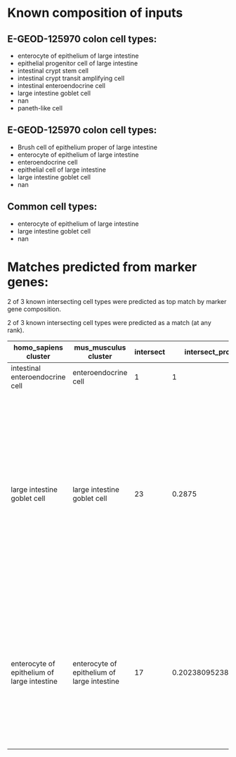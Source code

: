 # Known composition of inputs


## E-GEOD-125970 colon cell types:

 - enterocyte of epithelium of large intestine  
 - epithelial progenitor cell of large intestine  
 - intestinal crypt stem cell  
 - intestinal crypt transit amplifying cell  
 - intestinal enteroendocrine cell  
 - large intestine goblet cell  
 - nan  
 - paneth-like cell  


## E-GEOD-125970 colon cell types:

 - Brush cell of epithelium proper of large intestine  
 - enterocyte of epithelium of large intestine  
 - enteroendocrine cell  
 - epithelial cell of large intestine  
 - large intestine goblet cell  
 - nan  


## Common cell types:

 - enterocyte of epithelium of large intestine  
 - large intestine goblet cell  
 - nan  

# Matches predicted from marker genes:

2 of 3 known intersecting cell types were predicted as top match by marker gene composition.  

2 of 3 known intersecting cell types were predicted as a match (at any rank).  

| homo_sapiens cluster | mus_musculus cluster | intersect | intersect_prop | intersect_gene_ids | intersect_gene_symbols |  
| --- | --- | --- | --- | --- | --- |
| intestinal enteroendocrine cell | enteroendocrine cell | 1 | 1 | ENSMUSG00000039278 | Pcsk1n |  
| large intestine goblet cell | large intestine goblet cell | 23 | 0.2875 | ENSMUSG00000026961, ENSMUSG00000028255, ENSMUSG00000028415, ENSMUSG00000024029, ENSMUSG00000040121, ENSMUSG00000033200, ENSMUSG00000073043, ENSMUSG00000027876, ENSMUSG00000044156, ENSMUSG00000075702, ENSMUSG00000027230, ENSMUSG00000020577, ENSMUSG00000037822, ENSMUSG00000052819, ENSMUSG00000024215, ENSMUSG00000020581, ENSMUSG00000040891, ENSMUSG00000041351, ENSMUSG00000020484, ENSMUSG00000022570, ENSMUSG00000013523, ENSMUSG00000054200, ENSMUSG00000079111 | Lrrc26, Clca1, Spink4, Tff3, Rep15, Tpsg1, Atoh1, Reg4, Hepacam2, Selenom, Creb3l1, Tspan13, Smim14, Best2, Spdef, Agr2, Foxa3, Rap1gap, Xbp1, Tsta3, Bcas1, Ffar4, Kdelr2 |  
| enterocyte of epithelium of large intestine | enterocyte of epithelium of large intestine | 17 | 0.202380952380952 | ENSMUSG00000001225, ENSMUSG00000034320, ENSMUSG00000030587, ENSMUSG00000025497, ENSMUSG00000035775, ENSMUSG00000029322, ENSMUSG00000035852, ENSMUSG00000030739, ENSMUSG00000064373, ENSMUSG00000068874, ENSMUSG00000027397, ENSMUSG00000019558, ENSMUSG00000023067, ENSMUSG00000030762, ENSMUSG00000029727, ENSMUSG00000001156, ENSMUSG00000023959 | Slc26a3, Slc26a2, 2200002D01Rik, Cdhr5, Krt20, Plac8, Misp, Myh14, Selenop, Selenbp1, Slc20a1, Slc6a8, Cdkn1a, Aqp8, Cyp3a13, Mxd1, Clic5 |  
